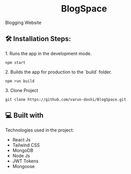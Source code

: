 <h1 align="center" id="title">BlogSpace</h1>

<p id="description">Blogging Website</p>

<h2>🛠️ Installation Steps:</h2>

<p>1. Runs the app in the development mode.</p>

```
npm start
```

<p>2. Builds the app for production to the `build` folder.</p>

```
npm run build
```

<p>3. Clone Project</p>

```
git clone https://github.com/varun-doshi/BlogSpace.git
```

  
  
<h2>💻 Built with</h2>

Technologies used in the project:

*   React Js
*   Tailwind CSS
*   MongoDB
*   Node Js
*   JWT Tokens
*   Mongoose
